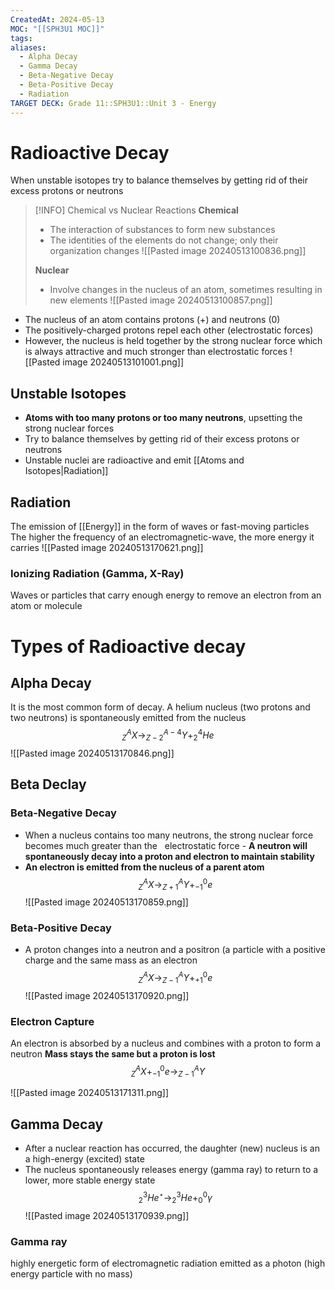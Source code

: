 ```yaml
---
CreatedAt: 2024-05-13
MOC: "[[SPH3U1 MOC]]"
tags: 
aliases:
  - Alpha Decay
  - Gamma Decay
  - Beta-Negative Decay
  - Beta-Positive Decay
  - Radiation
TARGET DECK: Grade 11::SPH3U1::Unit 3 - Energy
---
```


# Radioactive Decay
When unstable isotopes try to balance themselves by getting rid of their excess protons or neutrons
<!--ID: 1715895327942-->


> [!INFO] Chemical vs Nuclear Reactions
> **Chemical**
> - The interaction of substances to form new substances
> - The identities of the elements do not change; only their organization changes
> ![[Pasted image 20240513100836.png]]
>
> **Nuclear**
> - Involve changes in the nucleus of an atom, sometimes resulting in new elements
> ![[Pasted image 20240513100857.png]]


- The nucleus of an atom contains protons (+) and neutrons (0)
- The positively-charged protons repel each other (electrostatic forces)
- However, the nucleus is held together by the strong nuclear force which is always attractive and much stronger than electrostatic forces
![[Pasted image 20240513101001.png]]

## Unstable Isotopes
- **Atoms with too many protons or too many neutrons**, upsetting the strong nuclear forces
- Try to balance themselves by getting rid of their excess protons or neutrons
- Unstable nuclei are radioactive and emit [[Atoms and Isotopes|Radiation]]
<!--ID: 1715895327948-->


## Radiation
The emission of [[Energy]] in the form of waves or fast-moving particles
The higher the frequency of an electromagnetic-wave, the more energy it carries
![[Pasted image 20240513170621.png]]
<!--ID: 1715895327953-->


### Ionizing Radiation (Gamma, X-Ray)
Waves or particles that carry enough energy to remove an electron from an atom or molecule
<!--ID: 1715895327959-->


# Types of Radioactive decay

## Alpha Decay
It is the most common form of decay. A helium nucleus (two protons and two neutrons) is spontaneously emitted from the nucleus
$$^A_{Z}X \to ^{A-4}_{Z-2}Y + ^4_{2}He$$
![[Pasted image 20240513170846.png]]
<!--ID: 1715895327964-->


## Beta Declay

### Beta-Negative Decay
- When a nucleus contains too many neutrons, the strong nuclear force becomes much greater than the   electrostatic force
- **A neutron will spontaneously decay into a proton and electron to maintain stability**
- **An electron is emitted from the nucleus of a parent atom**
$$^A_{Z}X \to ^{A}_{Z+1}Y + ^{\text{0}}_{-1}e$$
![[Pasted image 20240513170859.png]]
<!--ID: 1715895327969-->


### Beta-Positive Decay
- A proton changes into a neutron and a positron (a particle with a positive charge and the same mass as an electron
$$^A_{Z}X \to ^{A}_{Z-1}Y + ^{\text{0}}_{+1}e$$
![[Pasted image 20240513170920.png]]
<!--ID: 1715895327975-->


### Electron Capture
An electron is absorbed by a nucleus and combines with a proton to form a neutron
**Mass stays the same but a proton is lost**
$$^A_{Z}X + ^{\text{0}}_{-1}e \to ^{A}_{Z-1}Y$$
<!--ID: 1715895327980-->


![[Pasted image 20240513171311.png]]

## Gamma Decay
- After a nuclear reaction has occurred, the daughter (new) nucleus is an a high-energy (excited) state
- The nucleus spontaneously releases energy (gamma ray) to return to a lower, more stable energy state
$$^3_{2}He ^\star \to ^{3}_{2}He + ^0_{0}\gamma$$
![[Pasted image 20240513170939.png]]
<!--ID: 1715895327986-->


### Gamma ray
highly energetic form of electromagnetic radiation emitted as a photon (high energy particle with no mass)
